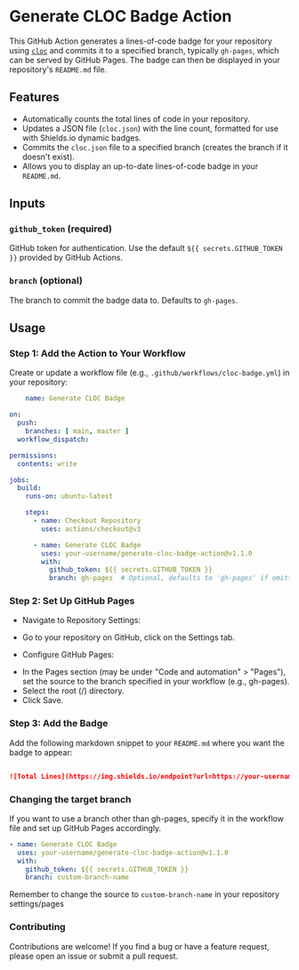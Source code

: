 # Generate CLOC Badge Action

This GitHub Action generates a lines-of-code badge for your repository using [`cloc`](https://github.com/AlDanial/cloc) and commits it to a specified branch, typically `gh-pages`, which can be served by GitHub Pages. The badge can then be displayed in your repository's `README.md` file.

## Features

- Automatically counts the total lines of code in your repository.
- Updates a JSON file (`cloc.json`) with the line count, formatted for use with Shields.io dynamic badges.
- Commits the `cloc.json` file to a specified branch (creates the branch if it doesn't exist).
- Allows you to display an up-to-date lines-of-code badge in your `README.md`.

## Inputs

### `github_token` (required)

GitHub token for authentication. Use the default `${{ secrets.GITHUB_TOKEN }}` provided by GitHub Actions.

### `branch` (optional)

The branch to commit the badge data to. Defaults to `gh-pages`.

## Usage

### **Step 1: Add the Action to Your Workflow**

Create or update a workflow file (e.g., `.github/workflows/cloc-badge.yml`) in your repository:

```yaml
    name: Generate CLOC Badge

on:
  push:
    branches: [ main, master ]
  workflow_dispatch:

permissions:
  contents: write

jobs:
  build:
    runs-on: ubuntu-latest

    steps:
      - name: Checkout Repository
        uses: actions/checkout@v3

      - name: Generate CLOC Badge
        uses: your-username/generate-cloc-badge-action@v1.1.0
        with:
          github_token: ${{ secrets.GITHUB_TOKEN }}
          branch: gh-pages  # Optional, defaults to 'gh-pages' if omitted

```


### **Step 2: Set Up GitHub Pages**
* Navigate to Repository Settings:

- Go to your repository on GitHub, click on the Settings tab.

* Configure GitHub Pages:

- In the Pages section (may be under "Code and automation" > "Pages"), set the source to the branch specified in your workflow (e.g., gh-pages).
- Select the root (/) directory.
- Click Save.

### **Step 3: Add the Badge**

Add the following markdown snippet to your ```README.md``` where you want the badge to appear:

```markdown

![Total Lines](https://img.shields.io/endpoint?url=https://your-username.github.io/your-repo-name/cloc.json&style=for-the-badge)

```


### **Changing the target branch**

If you want to use a branch other than gh-pages, specify it in the workflow file and set up GitHub Pages accordingly.

```yaml
- name: Generate CLOC Badge
  uses: your-username/generate-cloc-badge-action@v1.1.0
  with:
    github_token: ${{ secrets.GITHUB_TOKEN }}
    branch: custom-branch-name

```
Remember to change the source to `custom-branch-name` in your repository settings/pages

### **Contributing**
Contributions are welcome! If you find a bug or have a feature request, please open an issue or submit a pull request.




